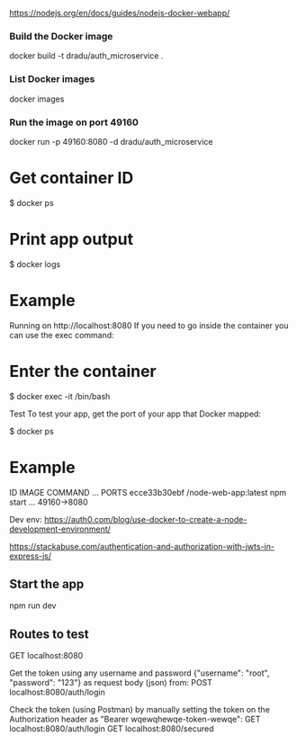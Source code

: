 https://nodejs.org/en/docs/guides/nodejs-docker-webapp/

### Build the Docker image
docker build -t dradu/auth_microservice .

### List Docker images
docker images

### Run the image on port 49160
docker run -p 49160:8080 -d dradu/auth_microservice

# Get container ID
$ docker ps

# Print app output
$ docker logs <container id>

# Example
Running on http://localhost:8080
If you need to go inside the container you can use the exec command:
# Enter the container
$ docker exec -it <container id> /bin/bash

Test
To test your app, get the port of your app that Docker mapped:

$ docker ps

# Example
ID            IMAGE                                COMMAND    ...   PORTS
ecce33b30ebf  <your username>/node-web-app:latest  npm start  ...   49160->8080

Dev env:
https://auth0.com/blog/use-docker-to-create-a-node-development-environment/

https://stackabuse.com/authentication-and-authorization-with-jwts-in-express-js/

## Start the app 
npm run dev

## Routes to test 
GET localhost:8080

Get the token using any username and password {"username": "root", "password": "123"} as request body (json) from:
POST localhost:8080/auth/login

Check the token (using Postman) by manually setting the token on the Authorization header as "Bearer wqewqhewqe-token-wewqe":
GET localhost:8080/auth/login
GET localhost:8080/secured








